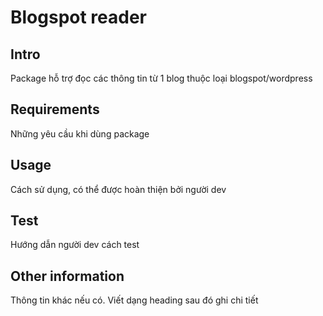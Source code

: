 # Blogspot reader

## Intro

Package hỗ trợ đọc các thông tin từ 1 blog thuộc loại blogspot/wordpress

## Requirements

Những yêu cầu khi dùng package

## Usage

Cách sử dụng, có thể được hoàn thiện bởi người dev

## Test

Hướng dẫn người dev cách test

## Other information 

Thông tin khác nếu có. Viết dạng heading sau đó ghi chi tiết